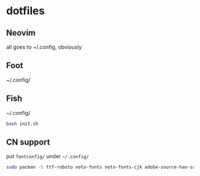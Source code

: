 # dotfiles

## Neovim

all goes to ~/.config, obviously

## Foot

~/.config/

## Fish

~/.config/

```sh
bash init.sh
```

## CN support

put `fontconfig/` under `~/.config/`

```sh
sudo pacman -S ttf-roboto noto-fonts noto-fonts-cjk adobe-source-han-sans-cn-fonts adobe-source-han-serif-cn-fonts ttf-dejavu
```
